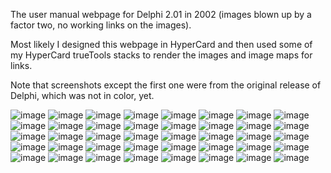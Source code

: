The user manual webpage for Delphi 2.01 in 2002
(images blown up by a factor two, no working links on the images).

Most likely I designed this webpage in HyperCard
and then used some of my HyperCard trueTools stacks
to render the images and image maps for links.

Note that screenshots except the first one
were from the original release of Delphi,
which was not in color, yet.

![image](images/manual.jpg)
![image](images/intuitive.jpg)
![image](images/accuracy.jpg)
![image](images/install.jpg)
![image](images/view.jpg)
![image](images/view2.jpg)
![image](images/view3.jpg)
![image](images/view4.jpg)
![image](images/view5.jpg)
![image](images/view6.jpg)
![image](images/view7.jpg)
![image](images/view8.jpg)
![image](images/edit.jpg)
![image](images/edit2.jpg)
![image](images/edit3.jpg)
![image](images/edit4.jpg)
![image](images/edit5.jpg)
![image](images/clock.jpg)
![image](images/clock2.jpg)
![image](images/synastry.jpg)
![image](images/synastry2.jpg)
![image](images/synastry3.jpg)
![image](images/synastry4.jpg)
![image](images/synastry5.jpg)
![image](images/advanced.jpg)
![image](images/advanced2.jpg)
![image](images/organize.jpg)
![image](images/organize2.jpg)
![image](images/organize3.jpg)
![image](images/organize4.jpg)
![image](images/beam.jpg)
![image](images/beam2.jpg)
![image](images/beam3.jpg)
![image](images/tips.jpg)
![image](images/tips2.jpg)
![image](images/calendar.jpg)
![image](images/calendar2.jpg)
![image](images/astrolib.jpg)
![image](images/about.jpg)
![image](images/disclaimer.jpg)

